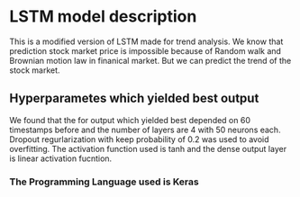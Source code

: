# LSTM model description 
This is a modified version of LSTM made for trend analysis. We know that prediction stock market price is impossible because of Random walk and Brownian motion law in finanical market. But we can predict the trend of the stock market.

## Hyperparametes which yielded best output
We found that the for output which yielded best depended on 60 timestamps before and the number of layers are 4 with 50 neurons each. Dropout regurlarization with keep probability of 0.2 was used to avoid overfitting. The activation function used is tanh and the dense output layer is linear activation fucntion.

### The Programming Language used is **Keras**
